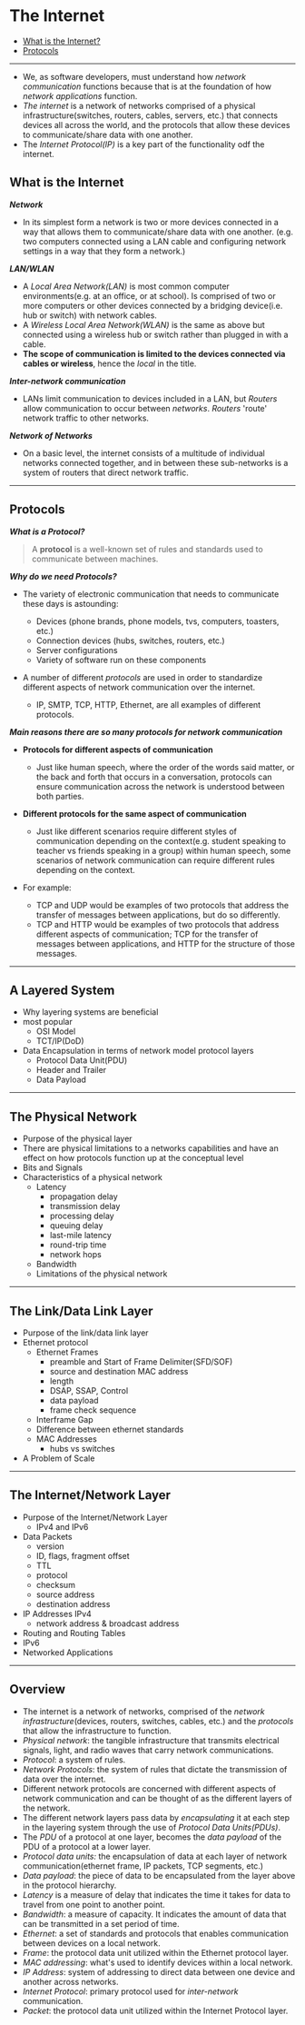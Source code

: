 # The Internet

- [What is the Internet?](#what-is-the-internet)
- [Protocols](#protocols)

---

- We, as software developers, must understand how _network communication_ functions because that is at the foundation of how _network applications_ function.
- _The internet_ is a network of networks comprised of a physical infrastructure(switches, routers, cables, servers, etc.) that connects devices all across the world, and the protocols that allow these devices to communicate/share data with one another.
- The _Internet Protocol(IP)_ is a key part of the functionality odf the internet.

## What is the Internet

**_Network_**

- In its simplest form a network is two or more devices connected in a way that allows them to communicate/share data with one another. (e.g. two computers connected using a LAN cable and configuring network settings in a way that they form a network.)

**_LAN/WLAN_**

- A _Local Area Network(LAN)_ is most common computer environments(e.g. at an office, or at school). Is comprised of two or more computers or other devices connected by a bridging device(i.e. hub or switch) with network cables.
- A _Wireless Local Area Network(WLAN)_ is the same as above but connected using a wireless hub or switch rather than plugged in with a cable.
- **The scope of communication is limited to the devices connected via cables or wireless**, hence the _local_ in the title.

**_Inter-network communication_**

- LANs limit communication to devices included in a LAN, but _Routers_ allow communication to occur between _networks_. _Routers_ 'route' network traffic to other networks.

**_Network of Networks_**

- On a basic level, the internet consists of a multitude of individual networks connected together, and in between these sub-networks is a system of routers that direct network traffic.

---

## Protocols

**_What is a Protocol?_**

> A **protocol** is a well-known set of rules and standards used to communicate between machines.

**_Why do we need Protocols?_**

- The variety of electronic communication that needs to communicate these days is astounding:
  - Devices (phone brands, phone models, tvs, computers, toasters, etc.)
  - Connection devices (hubs, switches, routers, etc.)
  - Server configurations
  - Variety of software run on these components

- A number of different _protocols_ are used in order to standardize different aspects of network communication over the internet. 
  - IP, SMTP, TCP, HTTP, Ethernet, are all examples of different protocols.

**_Main reasons there are so many protocols for network communication_**

- **Protocols for different aspects of communication**
  - Just like human speech, where the order of the words said matter, or the back and forth that occurs in a conversation, protocols can ensure communication across the network is understood between both parties.

- **Different protocols for the same aspect of communication**
  - Just like different scenarios require different styles of communication depending on the context(e.g. student speaking to teacher vs friends speaking in a group) within human speech, some scenarios of network communication can require different rules depending on the context.

- For example:
  - TCP and UDP would be examples of two protocols that address the transfer of messages between applications, but do so differently.
  - TCP and HTTP would be examples of two protocols that address different aspects of communication; TCP for the transfer of messages between applications, and HTTP for the structure of those messages.

---

## A Layered System

- Why layering systems are beneficial
- most popular
  - OSI Model
  - TCT/IP(DoD)
- Data Encapsulation in terms of network model protocol layers
  - Protocol Data Unit(PDU)
  - Header and Trailer
  - Data Payload

---

## The Physical Network

- Purpose of the physical layer
- There are physical limitations to a networks capabilities and have an effect on how protocols function up at the conceptual level
- Bits and Signals
- Characteristics of a physical network
  - Latency
    - propagation delay
    - transmission delay
    - processing delay
    - queuing delay
    - last-mile latency
    - round-trip time
    - network hops
  - Bandwidth
  - Limitations of the physical network

---

## The Link/Data Link Layer

- Purpose of the link/data link layer
- Ethernet protocol
  - Ethernet Frames
    - preamble and Start of Frame Delimiter(SFD/SOF)
    - source and destination MAC address
    - length
    - DSAP, SSAP, Control
    - data payload
    - frame check sequence
  - Interframe Gap
  - Difference between ethernet standards
  - MAC Addresses
    - hubs vs switches
- A Problem of Scale

---

## The Internet/Network Layer

- Purpose of the Internet/Network Layer
  - IPv4 and IPv6
- Data Packets
  - version
  - ID, flags, fragment offset
  - TTL
  - protocol
  - checksum
  - source address
  - destination address
- IP Addresses IPv4
  - network address & broadcast address
- Routing and Routing Tables
- IPv6
- Networked Applications

---

## Overview

- The internet is a network of networks, comprised of the _network infrastructure_(devices, routers, switches, cables, etc.) and the _protocols_ that allow the infrastructure to function.
- _Physical network_: the tangible infrastructure that transmits electrical signals, light, and radio waves that carry network communications.
- _Protocol_: a system of rules.
- _Network Protocols_: the system of rules that dictate the transmission of data over the internet.
- Different network protocols are concerned with different aspects of network communication and can be thought of as the different layers of the network.
- The different network layers pass data by _encapsulating_ it at each step in the layering system through the use of _Protocol Data Units(PDUs)_.
- The _PDU_ of a protocol at one layer, becomes the _data payload_ of the PDU of a protocol at a lower layer.
- _Protocol data units:_ the encapsulation of data at each layer of network communication(ethernet frame, IP packets, TCP segments, etc.)
- _Data payload_: the piece of data to be encapsulated from the layer above in the protocol hierarchy.
- _Latency_ is a measure of delay that indicates the time it takes for data to travel from one point to another point.
- _Bandwidth_: a measure of capacity. It indicates the amount of data that can be transmitted in a set period of time.
- _Ethernet_: a set of standards and protocols that enables communication between devices on a local network.
- _Frame_: the protocol data unit utilized within the Ethernet protocol layer.
- _MAC addressing_: what's used to identify devices within a local network.
- _IP Address_: system of addressing to direct data between one device and another across networks.
- _Internet Protocol_: primary protocol used for _inter-network_ communication.
- _Packet_: the protocol data unit utilized within the Internet Protocol layer.
